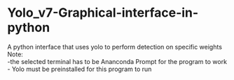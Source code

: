 # Yolo_v7-Graphical-interface-in-python
A python interface that uses yolo to perform detection on specific weights <br />
Note: <br /> -the selected terminal has to be Ananconda Prompt for the program to work <br />
      - Yolo must be preinstalled for this program to run
